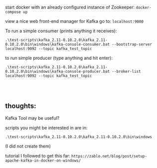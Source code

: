 

start docker with an already configured instance of Zookeeper: `docker-compose up`

view a nice web front-end manager for Kafka go to:
`localhost:9000`

To run a simple consumer (prints anything it receives):

 `.\test-scripts\kafka_2.11-0.10.2.0\kafka_2.11-0.10.2.0\bin\windows\kafka-console-consumer.bat --bootstrap-server localhost:9092 --topic kafka_test_topic`


to run simple producer (type anything and hit enter): 

`.\test-scripts\kafka_2.11-0.10.2.0\kafka_2.11-0.10.2.0\bin\windows\kafka-console-producer.bat --broker-list localhost:9092 --topic kafka_test_topic`
  
<br/>
<br/>
  
## thoughts:
Kafka Tool may be useful?

scripts you might be interested in are in:

`.\test-scripts\kafka_2.11-0.10.2.0\kafka_2.11-0.10.2.0\bin\windows`

(I did not create them)

tutorial I followed to get this far:
`https://zablo.net/blog/post/setup-apache-kafka-in-docker-on-windows/`

